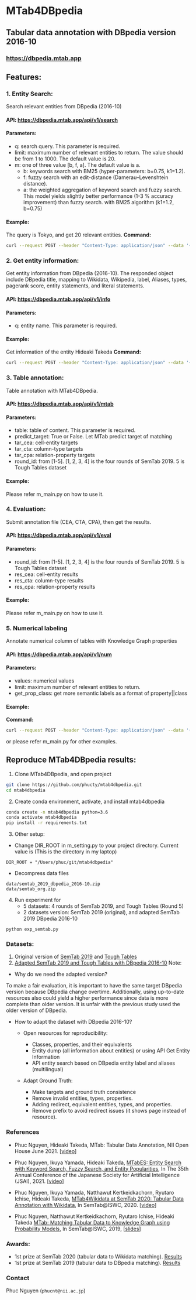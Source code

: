 MTab4DBpedia 
===========
Tabular data annotation with DBpedia version 2016-10
---

### https://dbpedia.mtab.app

## Features:
### 1. Entity Search: 
Search relevant entities from DBpedia (2016-10)

#### API: https://dbpedia.mtab.app/api/v1/search
#### Parameters: 
- q: search query. This parameter is required.
- limit: maximum number of relevant entities to return. The value should be from 1 to 1000. The default value is 20.
- m: one of three value [b, f, a]. The default value is a.
    - b: keywords search with BM25 (hyper-parameters: b=0.75, k1=1.2).
    - f: fuzzy search with an edit-distance (Damerau–Levenshtein distance). 
    - a: the weighted aggregation of keyword search and fuzzy search. This model yields slightly better performance (1-3 % accuracy improvement) than fuzzy search.
with BM25 algorithm (k1=1.2, b=0.75) 
      
#### Example:
The query is Tokyo, and get 20 relevant entities.
**Command:** 
```bash
curl --request POST --header "Content-Type: application/json" --data '{"q":"Tokyo", "limit":20}' https://dbpedia.mtab.app/api/v1/search
```

### 2. Get entity information: 
Get entity information from DBpedia (2016-10). The responded object include DBpedia title, mapping to Wikidata, Wikipedia, label, Aliases, types, pagerank score, entity statements, and literal statements. 
#### API: https://dbpedia.mtab.app/api/v1/info
#### Parameters: 
- q: entity name. This parameter is required.
#### Example: 
Get information of the entity Hideaki Takeda
**Command:** 
```bash
curl --request POST --header "Content-Type: application/json" --data '{"q":"Hideaki Takeda"}' https://dbpedia.mtab.app/api/v1/info
```

### 3. Table annotation:
Table annotation with MTab4DBpedia. 
#### API: https://dbpedia.mtab.app/api/v1/mtab
#### Parameters: 
- table: table of content. This parameter is required.
- predict_target: True or False. Let MTab predict target of matching
- tar_cea: cell-entity targets
- tar_cta: column-type targets
- tar_cpa: relation-property targets
- round_id: from [1-5]. [1, 2, 3, 4] is the four rounds of SemTab 2019. 5 is Tough Tables dataset
#### Example:
Please refer m_main.py on how to use it. 

### 4. Evaluation:
Submit annotation file (CEA, CTA, CPA), then get the results.
#### API: https://dbpedia.mtab.app/api/v1/eval
#### Parameters: 
- round_id: from [1-5]. [1, 2, 3, 4] is the four rounds of SemTab 2019. 5 is Tough Tables dataset
- res_cea: cell-entity results
- res_cta: column-type results
- res_cpa: relation-property results
#### Example:
Please refer m_main.py on how to use it. 

### 5. Numerical labeling
Annotate numerical column of tables with Knowledge Graph properties
#### API: https://dbpedia.mtab.app/api/v1/num
#### Parameters:
- values: numerical values
- limit: maximum number of relevant entities to return. 
- get_prop_class: get more semantic labels as a format of property||class
#### Example:
**Command:** 
```bash
curl --request POST --header "Content-Type: application/json" --data '{"values":[1.50, 1.51, 1.52, 1.53, 1.54], "limit": 5}' https://dbpedia.mtab.app/api/v1/num
```
or please refer m_main.py for other examples. 

## Reproduce MTab4DBpedia results:
1. Clone MTab4DBpedia, and open project
```bash
git clone https://github.com/phucty/mtab4dbpedia.git
cd mtab4dbpedia
```

2. Create conda environment, activate, and install mtab4dbpedia
```bash
conda create -n mtab4dbpedia python=3.6
conda activate mtab4dbpedia
pip install -r requirements.txt
```

3. Other setup:

- Change DIR_ROOT in m_setting.py to your project directory. Current value is (This is the directory in my laptop)
```
DIR_ROOT = "/Users/phuc/git/mtab4dbpedia"
```

- Decompress data files
```
data/semtab_2019_dbpedia_2016-10.zip
data/semtab_org.zip
```

4. Run experiment for 
   - 5 datasets: 4 rounds of SemTab 2019, and Tough Tables (Round 5)
   - 2 datasets version: SemTab 2019 (original), and adapted SemTab 2019 DBpedia 2016-10
```
python exp_semtab.py
```


### Datasets:
1. Original version of [SemTab 2019](https://doi.org/10.5281/zenodo.3518530) and [Tough Tables](https://doi.org/10.5281/zenodo.3840646)
2. [Adapted SemTab 2019 and Tough Tables with DBpedia 2016-10](http://doi.org/10.5281/zenodo.4922769)
Note:
- Why do we need the adapted version? 
  
To make a fair evaluation, it is important to have the same target DBpedia version because DBpedia change overtime. Additionally, using up-to-date resources also could yield a higher performance since data is more complete than older version. It is unfair with the previous study used the older version of DBpedia.

- How to adapt the dataset with DBpedia 2016-10?
  - Open resources for reproducibility:
    - Classes, properties, and their equivalents
    - Entity dump (all information about entities) or using API Get Entity Information 
    - API entity search based on DBpedia entity label and aliases (multilingual)
      
  - Adapt Ground Truth:
    - Make targets and ground truth consistence
    - Remove invalid entities, types, properties.
    - Adding redirect, equivalent entities, types, and properties.
    - Remove prefix to avoid redirect issues (it shows page instead of resource).
    
### References
- Phuc Nguyen, Hideaki Takeda, MTab: Tabular Data Annotation, NII Open House June 2021. [[video](https://youtu.be/1ByffPp2alg?t=3269)]

- Phuc Nguyen, Ikuya Yamada, Hideaki Takeda, [MTabES: Entity Search with Keyword Search, Fuzzy Search, and Entity Popularities](https://drive.google.com/file/d/10Tl0Qd5gxFSiCsnSjJbvRSUiDXW-Kifn/view?usp=sharing), In The 35th Annual Conference of the Japanese Society for Artificial Intelligence (JSAI), 2021. [[video](https://drive.google.com/file/d/1gYSP619HcMT-sE6iD3LiQeRtZw9UZTWQ/view?usp=sharing)]


- Phuc Nguyen, Ikuya Yamada, Natthawut Kertkeidkachorn, Ryutaro Ichise, Hideaki Takeda, [MTab4Wikidata at SemTab 2020: Tabular Data Annotation with Wikidata](http://ceur-ws.org/Vol-2775/paper9.pdf), In SemTab@ISWC, 2020. [[video](https://drive.google.com/file/d/1vz-6nkc9t6MQZYzgg-PZNLs-9TT86wRD/view?usp=sharing)]

  
- Phuc Nguyen, Natthawut Kertkeidkachorn, Ryutaro Ichise, Hideaki Takeda [MTab: Matching Tabular Data to Knowledge Graph using Probability Models](http://ceur-ws.org/Vol-2553/paper2.pdf), In SemTab@ISWC, 2019, [[slides](http://www.cs.ox.ac.uk/isg/challenges/sem-tab/2019/slides/MTab.pptx)]

  
### Awards:
- 1st prize at SemTab 2020 (tabular data to Wikidata matching). [Results](http://www.cs.ox.ac.uk/isg/challenges/sem-tab/2020/results.html)
- 1st prize at SemTab 2019 (tabular data to DBpedia matching). [Results](http://www.cs.ox.ac.uk/isg/challenges/sem-tab/2019/results.html)

### Contact
Phuc Nguyen (`phucnt@nii.ac.jp`)